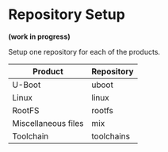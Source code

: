 # Repository Setup
**(work in progress)**

Setup one repository for each of the products. 

Product | Repository
--- | ---
U-Boot | uboot
Linux | linux
RootFS | rootfs
Miscellaneous files | mix
Toolchain | toolchains

